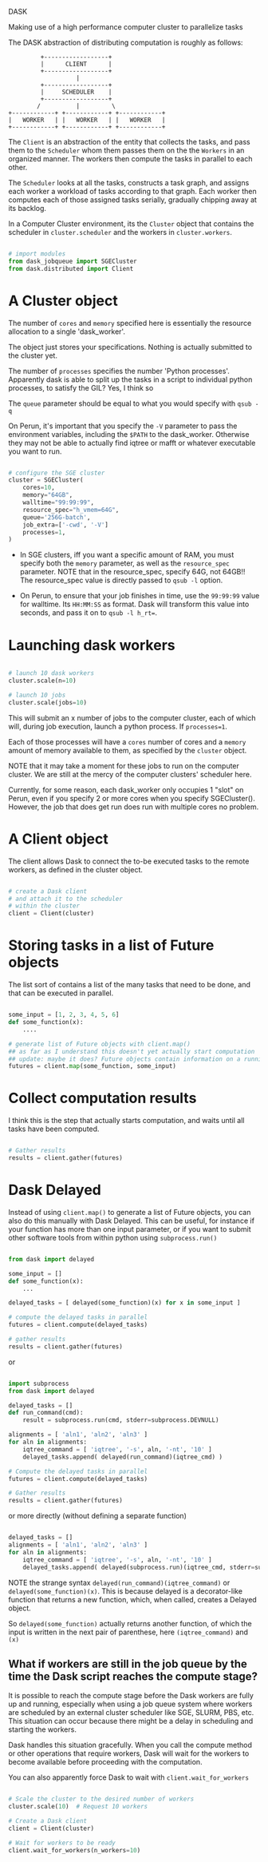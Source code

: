 DASK

Making use of a high performance computer cluster to parallelize tasks

The DASK abstraction of distributing computation is roughly as follows:

             +------------------+
             |      CLIENT      |
             +------------------+
                       |
             +------------------+
             |     SCHEDULER    |
             +------------------+
            /          |         \
    +------------+ +------------+ +------------+
    |   WORKER   | |   WORKER   | |   WORKER   |
    +------------+ +------------+ +------------+

The `Client` is an abstraction of the entity that collects the tasks,
and pass them to the `Scheduler` whom them passes them on the the
`Workers` in an organized manner. The workers then compute the
tasks in parallel to each other.

The `Scheduler` looks at all the tasks, constructs a task graph,
and assigns each worker a workload of tasks according to that graph.
Each worker then computes each of those assigned tasks serially,
gradually chipping away at its backlog.

In a Computer Cluster environment, its the `Cluster` object that
contains the scheduler in `cluster.scheduler` and the workers
in `cluster.workers`.

```python

# import modules
from dask_jobqueue import SGECluster
from dask.distributed import Client
```

# A Cluster object

The number of `cores` and `memory` specified here is essentially the
resource allocation to a single 'dask_worker'.

The object just stores your specifications. Nothing is actually submitted to the cluster yet.

The number of `processes` specifies the number 'Python processes'.
Apparently dask is able to split up the tasks in a script to individual python processes,
to satisfy the GIL? Yes, I think so

The `queue` parameter should be equal to what you would specify with
`qsub -q`

On Perun, it's important that you specify the `-V` parameter to pass the environment variables,
including the `$PATH` to the dask_worker. Otherwise they may not be able to actually find
iqtree or mafft or whatever executable you want to run.

```python

# configure the SGE cluster
cluster = SGECluster(
    cores=10,
    memory="64GB",
    walltime="99:99:99",
    resource_spec="h_vmem=64G",
    queue='256G-batch',
    job_extra=['-cwd', '-V']
    processes=1,
)
```

* In SGE clusters, iff you want a specific amount of RAM, you must specify both the `memory` parameter,
as well as the `resource_spec` parameter. NOTE that in the resource_spec, specify 64G, not 64GB!!
The resource_spec value is directly passed to `qsub -l` option.

* On Perun, to ensure that your job finishes in time, use the `99:99:99` value for walltime.
Its `HH:MM:SS` as format. Dask will transform this value into seconds, and pass it on to `qsub -l h_rt=`.


# Launching dask workers

```python

# launch 10 dask workers
cluster.scale(n=10)

# launch 10 jobs
cluster.scale(jobs=10)
```

This will submit an x number of jobs to the computer cluster,
each of which will, during job execution, launch a python process.
If `processes=1`.

Each of those processes will have a `cores` number of cores and a `memory`
amount of memory available to them, as specified by the `cluster` object.

NOTE that it may take a moment for these jobs to run on the computer cluster.
We are still at the mercy of the computer clusters' scheduler here.

Currently, for some reason, each dask_worker only occupies 1 "slot" on Perun,
even if you specify 2 or more cores when you specify SGECluster(). However,
the job that does get run does run with multiple cores no problem.

# A Client object

The client allows Dask to connect the to-be executed tasks to the remote workers,
as defined in the cluster object. 

```python

# create a Dask client
# and attach it to the scheduler
# within the cluster
client = Client(cluster)
```

# Storing tasks in a list of Future objects

The list sort of contains a list of the many tasks that need to be done,
and that can be executed in parallel.

```python

some_input = [1, 2, 3, 4, 5, 6]
def some_function(x):
    ....

# generate list of Future objects with client.map()
## as far as I understand this doesn't yet actually start computation
## update: maybe it does? Future objects contain information on a running process
futures = client.map(some_function, some_input)
```

# Collect computation results

I think this is the step that actually starts computation,
and waits until all tasks have been computed.

```python

# Gather results
results = client.gather(futures)
```

# Dask Delayed

Instead of using `client.map()` to generate a list of Future objects,
you can also do this manually with Dask Delayed. This can be useful,
for instance if your function has more than one input parameter,
or if you want to submit other software tools from within python
using `subprocess.run()`

```python

from dask import delayed

some_input = []
def some_function(x):
    ...

delayed_tasks = [ delayed(some_function)(x) for x in some_input ]

# compute the delayed tasks in parallel
futures = client.compute(delayed_tasks)

# gather results
results = client.gather(futures)
```

or

```python

import subprocess
from dask import delayed

delayed_tasks = []
def run_command(cmd):
    result = subprocess.run(cmd, stderr=subprocess.DEVNULL)

alignments = [ 'aln1', 'aln2', 'aln3' ]
for aln in alignments:
    iqtree_command = [ 'iqtree', '-s', aln, '-nt', '10' ]
    delayed_tasks.append( delayed(run_command)(iqtree_cmd) )

# Compute the delayed tasks in parallel
futures = client.compute(delayed_tasks)

# Gather results
results = client.gather(futures)
```

or more directly (without defining a separate function)

```python

delayed_tasks = []
alignments = [ 'aln1', 'aln2', 'aln3' ]
for aln in alignments:
    iqtree_command = [ 'iqtree', '-s', aln, '-nt', '10' ]
    delayed_tasks.append( delayed(subprocess.run)(iqtree_cmd, stderr=subprocess.DEVNULL) )
```

NOTE the strange syntax `delayed(run_command)(iqtree_command)`
or `delayed(some_function)(x)`. This is because delayed is a 
decorator-like function that returns a new function, which,
when called, creates a Delayed object.

So `delayed(some_function)` actually returns another function,
of which the input is written in the next pair of parenthese, 
here `(iqtree_command)` and `(x)`

## What if workers are still in the job queue by the time the Dask script reaches the compute stage?

It is possible to reach the compute stage before the Dask workers are
fully up and running, especially when using a job queue system where 
workers are scheduled by an external cluster scheduler like SGE, SLURM, 
PBS, etc. This situation can occur because there might be a delay in 
scheduling and starting the workers.

Dask handles this situation gracefully. When you call the compute method 
or other operations that require workers, Dask will wait for the workers 
to become available before proceeding with the computation.

You can also apparently force Dask to wait with
`client.wait_for_workers`

```python

# Scale the cluster to the desired number of workers
cluster.scale(10)  # Request 10 workers

# Create a Dask client
client = Client(cluster)

# Wait for workers to be ready
client.wait_for_workers(n_workers=10)
```
